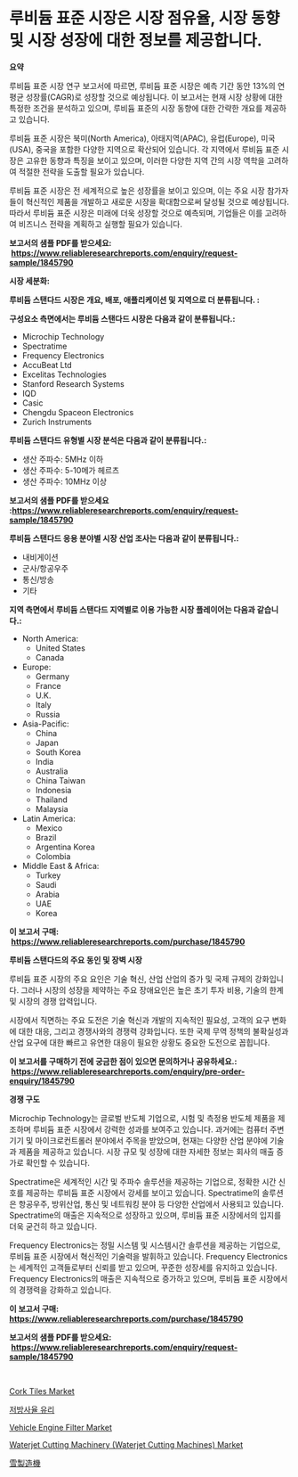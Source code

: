 <p><h1>루비듐 표준 시장은 시장 점유율, 시장 동향 및 시장 성장에 대한 정보를 제공합니다.</h1></p><p><strong>요약</strong></p>
<p><p>루비듐 표준 시장 연구 보고서에 따르면, 루비듐 표준 시장은 예측 기간 동안 13%의 연평균 성장률(CAGR)로 성장할 것으로 예상됩니다. 이 보고서는 현재 시장 상황에 대한 특정한 조건을 분석하고 있으며, 루비듐 표준의 시장 동향에 대한 간략한 개요를 제공하고 있습니다.</p><p>루비듐 표준 시장은 북미(North America), 아태지역(APAC), 유럽(Europe), 미국(USA), 중국을 포함한 다양한 지역으로 확산되어 있습니다. 각 지역에서 루비듐 표준 시장은 고유한 동향과 특징을 보이고 있으며, 이러한 다양한 지역 간의 시장 역학을 고려하여 적절한 전략을 도출할 필요가 있습니다.</p><p>루비듐 표준 시장은 전 세계적으로 높은 성장률을 보이고 있으며, 이는 주요 시장 참가자들이 혁신적인 제품을 개발하고 새로운 시장을 확대함으로써 달성될 것으로 예상됩니다. 따라서 루비듐 표준 시장은 미래에 더욱 성장할 것으로 예측되며, 기업들은 이를 고려하여 비즈니스 전략을 계획하고 실행할 필요가 있습니다.</p></p>
<p><strong>보고서의 샘플 PDF를 받으세요: &nbsp;<a href="https://www.reliableresearchreports.com/enquiry/request-sample/1845790">https://www.reliableresearchreports.com/enquiry/request-sample/1845790</a></strong></p>
<p><strong>시장 세분화:</strong></p>
<p><strong> 루비듐 스탠다드 시장은 개요, 배포, 애플리케이션 및 지역으로 더 분류됩니다. :</strong></p>
<p><strong>구성요소 측면에서는 루비듐 스탠다드 시장은 다음과 같이 분류됩니다.:</strong></p>
<p><ul><li>Microchip Technology</li><li>Spectratime</li><li>Frequency Electronics</li><li>AccuBeat Ltd</li><li>Excelitas Technologies</li><li>Stanford Research Systems</li><li>IQD</li><li>Casic</li><li>Chengdu Spaceon Electronics</li><li>Zurich Instruments</li></ul></p>
<p><strong> 루비듐 스탠다드 유형별 시장 분석은 다음과 같이 분류됩니다.:</strong></p>
<p><ul><li>생산 주파수: 5MHz 이하</li><li>생산 주파수: 5-10메가 헤르츠</li><li>생산 주파수: 10MHz 이상</li></ul></p>
<p><strong>보고서의 샘플 PDF를 받으세요 :<a href="https://www.reliableresearchreports.com/enquiry/request-sample/1845790">https://www.reliableresearchreports.com/enquiry/request-sample/1845790</a></strong></p>
<p><strong> 루비듐 스탠다드 응용 분야별 시장 산업 조사는 다음과 같이 분류됩니다.:</strong></p>
<p><ul><li>내비게이션</li><li>군사/항공우주</li><li>통신/방송</li><li>기타</li></ul></p>
<p><strong>지역 측면에서 루비듐 스탠다드 지역별로 이용 가능한 시장 플레이어는 다음과 같습니다.:</strong></p>
<p><ul>
    <li>
        North America:
        <ul>
            <li>United States</li>
            <li>Canada</li>
        </ul>
    </li>
    <li>
        Europe:
        <ul>
            <li>Germany</li>
            <li>France</li>
            <li>U.K.</li>
            <li>Italy</li>
            <li>Russia</li>
        </ul>
    </li>
    <li>
        Asia-Pacific:
        <ul>
            <li>China</li>
            <li>Japan</li>
            <li>South Korea</li>
            <li>India</li>
            <li>Australia</li>
            <li>China Taiwan</li>
            <li>Indonesia</li>
            <li>Thailand</li>
            <li>Malaysia</li>
        </ul>
    </li>
    <li>
        Latin America:
        <ul>
            <li>Mexico</li>
            <li>Brazil</li>
            <li>Argentina Korea</li>
            <li>Colombia</li>
        </ul>
    </li>
    <li>
        Middle East & Africa:
        <ul>
            <li>Turkey</li>
            <li>Saudi</li>
            <li>Arabia</li>
            <li>UAE</li>
            <li>Korea</li>
        </ul>
    </li>
    </ul></p>
<p><strong>이 보고서 구매: &nbsp;<a href="https://www.reliableresearchreports.com/purchase/1845790">https://www.reliableresearchreports.com/purchase/1845790</a></strong></p>
<p><strong>루비듐 스탠다드의 주요 동인 및 장벽 시장</strong></p>
<p><p>루비듐 표준 시장의 주요 요인은 기술 혁신, 산업 산업의 증가 및 국제 규제의 강화입니다. 그러나 시장의 성장을 제약하는 주요 장애요인은 높은 초기 투자 비용, 기술의 한계 및 시장의 경쟁 압력입니다.</p><p>시장에서 직면하는 주요 도전은 기술 혁신과 개발의 지속적인 필요성, 고객의 요구 변화에 대한 대응, 그리고 경쟁사와의 경쟁력 강화입니다. 또한 국제 무역 정책의 불확실성과 산업 요구에 대한 빠르고 유연한 대응이 필요한 상황도 중요한 도전으로 꼽힙니다.</p></p>
<p><strong>이 보고서를 구매하기 전에 궁금한 점이 있으면 문의하거나 공유하세요.: &nbsp;<a href="https://www.reliableresearchreports.com/enquiry/pre-order-enquiry/1845790">https://www.reliableresearchreports.com/enquiry/pre-order-enquiry/1845790</a></strong></p>
<p><strong>경쟁 구도</strong></p>
<p><p>Microchip Technology는 글로벌 반도체 기업으로, 시험 및 측정용 반도체 제품을 제조하며 루비듐 표준 시장에서 강력한 성과를 보여주고 있습니다. 과거에는 컴퓨터 주변기기 및 마이크로컨트롤러 분야에서 주목을 받았으며, 현재는 다양한 산업 분야에 기술과 제품을 제공하고 있습니다. 시장 규모 및 성장에 대한 자세한 정보는 회사의 매출 증가로 확인할 수 있습니다.</p><p>Spectratime은 세계적인 시간 및 주파수 솔루션을 제공하는 기업으로, 정확한 시간 신호를 제공하는 루비듐 표준 시장에서 강세를 보이고 있습니다. Spectratime의 솔루션은 항공우주, 방위산업, 통신 및 네트워킹 분야 등 다양한 산업에서 사용되고 있습니다. Spectratime의 매출은 지속적으로 성장하고 있으며, 루비듐 표준 시장에서의 입지를 더욱 굳건히 하고 있습니다.</p><p>Frequency Electronics는 정밀 시스템 및 시스템시간 솔루션을 제공하는 기업으로, 루비듐 표준 시장에서 혁신적인 기술력을 발휘하고 있습니다. Frequency Electronics는 세계적인 고객들로부터 신뢰를 받고 있으며, 꾸준한 성장세를 유지하고 있습니다. Frequency Electronics의 매출은 지속적으로 증가하고 있으며, 루비듐 표준 시장에서의 경쟁력을 강화하고 있습니다.</p></p>
<p><strong>이 보고서 구매: &nbsp; <a href="https://www.reliableresearchreports.com/purchase/1845790">https://www.reliableresearchreports.com/purchase/1845790</a></strong></p>
<p><strong>보고서의 샘플 PDF를 받으세요: &nbsp;<a href="https://www.reliableresearchreports.com/enquiry/request-sample/1845790">https://www.reliableresearchreports.com/enquiry/request-sample/1845790</a></strong><strong></strong></p>
<p>&nbsp;</p>
<p><p><a href="https://github.com/kufem1/Market-Research-Report-List-1/blob/main/cork-tiles-market.md">Cork Tiles Market</a></p><p><a href="https://github.com/vs2869dizt0/Market-Research-Report-List-1/blob/main/2281126190657.md">저방사율 유리</a></p><p><a href="https://view.publitas.com/reportprime-1/vehicle-engine-filter-market-provides-detailed-segmentation-of-this-market-based-on-type-application-and-region-and-forecast-for-the-period-from-2023-2030/">Vehicle Engine Filter Market</a></p><p><a href="https://issuu.com/reportprime-2/docs/waterjet-cutting-machinery-waterjet-cutting-machin">Waterjet Cutting Machinery (Waterjet Cutting Machines) Market</a></p><p><a href="https://github.com/oqoeusbvpadwjs08/Market-Research-Report-List-1/blob/main/4589055190846.md">雪製造機</a></p></p>